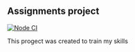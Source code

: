## Assignments project

[![Node CI](https://github.com/github.com/AnjyKis/assignment/workflows/Node%20CI/badge.svg)](https://github.com/github.com/AnjyKis/assignment/actions)

This progect was created to train my skills